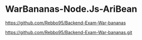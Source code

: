 # WarBananas-Node.Js-AriBean

https://github.com/Rebbo95/Backend-Exam-War-bananas

https://github.com/Rebbo95/Backend-Exam-War-bananas.git
